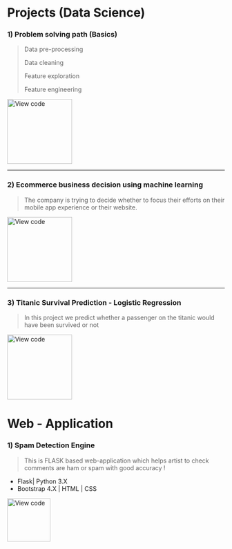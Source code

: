 #  Projects (Data Science)

### 1) Problem solving path (Basics)

> Data pre-processing
> 
> Data cleaning
> 
> Feature exploration
> 
> Feature engineering

<p><a href="https://github.com/VinayChaudhari1996/Projects/blob/master/1.Problem%20Solving%20path/1.Machine%20Learning%20Problem%20solving%20path/1.Machine%20learning%20problem%20solving%20path%20_%20A.ipynb"><img src="http://elektromagnetisme.no/wp-content/uploads/2013/08/nb-1000x288.png" alt="View code" width="150"></a> </p>

___


### 2) Ecommerce business decision using machine learning

> The company is trying to decide whether to focus their efforts on their mobile app experience or their website. 

<p><a href="https://github.com/VinayChaudhari1996/Projects/blob/master/2.%20Ecommerce%20Customers%20%20website_application%20selection-%20Linear%20regression/Linear%20Regression%20-Ecommerce%20Project.ipynb"><img src="http://elektromagnetisme.no/wp-content/uploads/2013/08/nb-1000x288.png" alt="View code" width="150"></a> </p>

___

### 3) Titanic Survival Prediction - Logistic Regression

> In this project we predict whether a passenger on the titanic would have been survived or not

<p><a href="https://github.com/VinayChaudhari1996/Projects/blob/master/4.%20Titanic%20Survival%20Prediction%20-%20Logistic%20Regression/Logistic%20Regression%20with%20Python%20-%20Titanic.ipynb"><img src="http://elektromagnetisme.no/wp-content/uploads/2013/08/nb-1000x288.png" alt="View code" width="150"></a> </p>




# Web - Application

### 1) Spam Detection Engine

> This is FLASK based web-application which helps artist to check comments are ham or spam with good accuracy !

* Flask| Python 3.X
* Bootstrap 4.X | HTML | CSS 

<p><a href="https://github.com/VinayChaudhari1996/Projects/tree/master/3.%20Spam%20detection%20engine%20-%20flask%20-%20python"><img src="http://flask.pocoo.org/docs/0.12/_static/flask.png" alt="View code" width="100"></a> </p>











